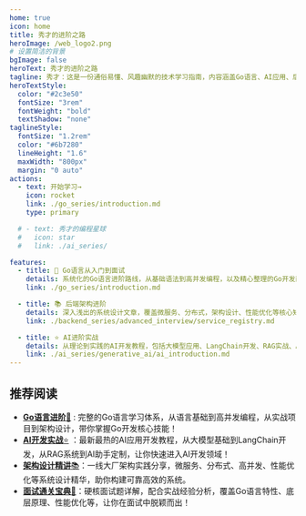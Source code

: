 ```yaml
---
home: true
icon: home
title: 秀才的进阶之路
heroImage: /web_logo2.png
# 设置简洁的背景
bgImage: false
heroText: 秀才的进阶之路
tagline: 秀才：这是一份通俗易懂、风趣幽默的技术学习指南，内容涵盖Go语言、AI应用、后端架构、面试攻略等核心知识点。学技术，就认准秀才的进阶之路😄
heroTextStyle:
  color: "#2c3e50"
  fontSize: "3rem"
  fontWeight: "bold"
  textShadow: "none"
taglineStyle:
  fontSize: "1.2rem"
  color: "#6b7280"
  lineHeight: "1.6"
  maxWidth: "800px"
  margin: "0 auto"
actions:
  - text: 开始学习→
    icon: rocket
    link: ./go_series/introduction.md
    type: primary

  # - text: 秀才的编程星球
  #   icon: star
  #   link: ./ai_series/

features:
  - title: 🎯 Go语言从入门到面试
    details: 系统化的Go语言进阶路线，从基础语法到高并发编程，以及精心整理的Go开发面试题库，配合实战经验分析，让你的技术之路走得更稳更远！
    link: ./go_series/introduction.md

  - title: 📚 后端架构进阶
    details: 深入浅出的系统设计文章，覆盖微服务、分布式，架构设计、性能优化等核心知识，再配合50+热门场景面试题，助你成为面试达人！
    link: ./backend_series/advanced_interview/service_registry.md

  - title: ⭐ AI进阶实战
    details: 从理论到实践的AI开发教程，包括大模型应用、LangChain开发、RAG实战、AI助手打造等，带你进入AI开发新纪元！
    link: ./ai_series/generative_ai/ai_introduction.md
---
```


## 推荐阅读

- [**Go语言进阶**🚀](./go_series/introduction.md) : 完整的Go语言学习体系，从语言基础到高并发编程，从实战项目到架构设计，带你掌握Go开发核心技能！
- [**AI开发实战**⭐](./ai_series/llm_development/langchain/concepts.md) ：最新最热的AI应用开发教程，从大模型基础到LangChain开发，从RAG系统到AI助手定制，让你快速进入AI开发领域！
- [**架构设计精讲**📚](./backend_series/advanced_interview/service_registry.md)：一线大厂架构实践分享，微服务、分布式、高并发、性能优化等系统设计精华，助你构建可靠高效的系统。
- [**面试通关宝典**📗](./go_series/go_interview/go_interview.md)：硬核面试题详解，配合实战经验分析，覆盖Go语言特性、底层原理、性能优化等，让你在面试中脱颖而出！

<!-- ## 公众号

GitHub 上标星 1000+ 的开源知识库《秀才的进阶之路》第一版来了！包括Go语言基础、微服务架构、AI应用开发、系统设计、面试攻略等等，共计 20万余字，300+张配图，可以说是通俗易懂、干货满满……

微信搜 **秀才客栈** 或扫描下方二维码关注秀才的原创公众号，回复 **666** 即可免费领取学习资料。

## star趋势图

<div style="text-align: center; margin: 2rem 0;">
  <img src="https://api.star-history.com/svg?repos=yourusername/xiucai-stack&type=Date" alt="Star History Chart" style="max-width: 100%; border-radius: 8px; box-shadow: 0 4px 15px rgba(0,0,0,0.1);">
</div>

## 捐赠鼓励

开源不易，如果《秀才的进阶之路》对你有些帮助，可以请作者喝杯咖啡，算是对开源做出的一点点鼓励吧！

💝 感谢大家对我的支持，每隔一个月会统计一次。

<div style="display: flex; justify-content: center; gap: 1rem; margin: 2rem 0; flex-wrap: wrap;">
  <div style="background: linear-gradient(135deg, #667eea 0%, #764ba2 100%); color: white; padding: 1rem 2rem; border-radius: 12px; text-align: center; min-width: 150px;">
    <div style="font-size: 1.5rem; font-weight: bold;">1000+</div>
    <div style="font-size: 0.9rem; opacity: 0.9;">GitHub Stars</div>
  </div>
  <div style="background: linear-gradient(135deg, #f093fb 0%, #f5576c 100%); color: white; padding: 1rem 2rem; border-radius: 12px; text-align: center; min-width: 150px;">
    <div style="font-size: 1.5rem; font-weight: bold;">500+</div>
    <div style="font-size: 0.9rem; opacity: 0.9;">技术文章</div>
  </div>
  <div style="background: linear-gradient(135deg, #4facfe 0%, #00f2fe 100%); color: white; padding: 1rem 2rem; border-radius: 12px; text-align: center; min-width: 150px;">
    <div style="font-size: 1.5rem; font-weight: bold;">20万+</div>
    <div style="font-size: 0.9rem; opacity: 0.9;">总字数</div>
  </div>
</div>

## 参与贡献

1. 如果你对本项目有任何建议或发现文中内容有误的，欢迎提交 issues 进行指正。
2. 对于文中我没有涉及到知识点，欢迎提交 PR。
3. 欢迎分享你的学习心得和技术总结。 -->


<!-- <div style="text-align: center; margin-top: 40px; padding: 2rem; background: linear-gradient(135deg, #f8fafc 0%, #e2e8f0 100%); border-radius: 12px; color: #64748b;">
  <div style="font-size: 1.1rem; margin-bottom: 0.5rem;">
    Made with ❤️ by 秀才
  </div>
  <div style="font-size: 0.9rem;">
    Copyright © 2025 秀才客栈 | 专注于技术分享与知识传播
  </div>
  <div style="margin-top: 1rem; font-size: 0.8rem; opacity: 0.8;">
    基于 VuePress Theme Hope 构建 • 持续更新中
  </div>
</div> -->
